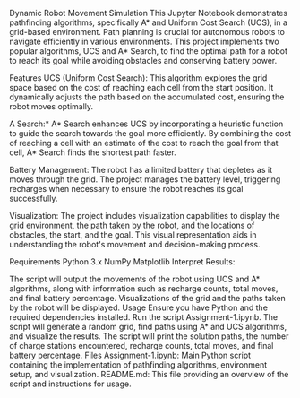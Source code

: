 Dynamic Robot Movement Simulation
This Jupyter Notebook demonstrates pathfinding algorithms, specifically A* and Uniform Cost Search (UCS), in a grid-based environment. Path planning is crucial for autonomous robots to navigate efficiently in various environments. This project implements two popular algorithms, UCS and A* Search, to find the optimal path for a robot to reach its goal while avoiding obstacles and conserving battery power.

Features
UCS (Uniform Cost Search): This algorithm explores the grid space based on the cost of reaching each cell from the start position. It dynamically adjusts the path based on the accumulated cost, ensuring the robot moves optimally.

A Search:* A* Search enhances UCS by incorporating a heuristic function to guide the search towards the goal more efficiently. By combining the cost of reaching a cell with an estimate of the cost to reach the goal from that cell, A* Search finds the shortest path faster.

Battery Management: The robot has a limited battery that depletes as it moves through the grid. The project manages the battery level, triggering recharges when necessary to ensure the robot reaches its goal successfully.

Visualization: The project includes visualization capabilities to display the grid environment, the path taken by the robot, and the locations of obstacles, the start, and the goal. This visual representation aids in understanding the robot's movement and decision-making process.

Requirements
Python 3.x
NumPy
Matplotlib
Interpret Results:

The script will output the movements of the robot using UCS and A* algorithms, along with information such as recharge counts, total moves, and final battery percentage.
Visualizations of the grid and the paths taken by the robot will be displayed.
Usage
Ensure you have Python and the required dependencies installed.
Run the script Assignment-1.ipynb.
The script will generate a random grid, find paths using A* and UCS algorithms, and visualize the results.
The script will print the solution paths, the number of charge stations encountered, recharge counts, total moves, and final battery percentage.
Files
Assignment-1.ipynb: Main Python script containing the implementation of pathfinding algorithms, environment setup, and visualization.
README.md: This file providing an overview of the script and instructions for usage.
